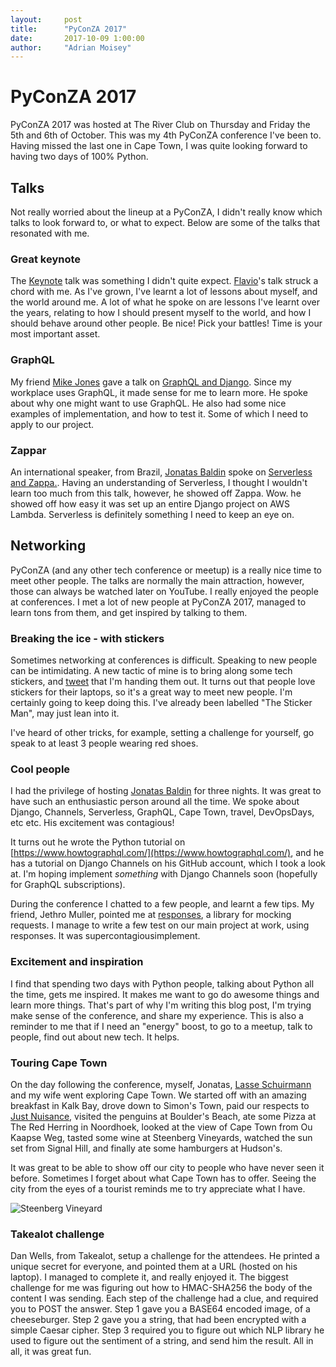 ```yaml
---
layout:     post
title:      "PyConZA 2017"
date:       2017-10-09 1:00:00
author:     "Adrian Moisey"
---
```


# PyConZA 2017

PyConZA 2017 was hosted at The River Club on Thursday and Friday the 5th and 6th of October. This was my 4th PyConZA conference I've been to. Having missed the last one in Cape Town, I was quite looking forward to having two days of 100% Python.

## Talks

Not really worried about the lineup at a PyConZA, I didn't really know which talks to look forward to, or what to expect. Below are some of the talks that resonated with me.

### Great keynote

The [Keynote](https://za.pycon.org/talks/1/) talk was something I didn't quite expect. [Flavio](http://flaper87.com/)'s talk struck a chord with me. As I've grown, I've learnt a lot of lessons about myself, and the world around me. A lot of what he spoke on are lessons I've learnt over the years, relating to how I should present myself to the world, and how I should behave around other people. Be nice! Pick your battles! Time is your most important asset.

### GraphQL

My friend [Mike Jones](https://twitter.com/imsickofmaps) gave a talk on [GraphQL and Django](https://za.pycon.org/talks/34/). Since my workplace uses GraphQL, it made sense for me to learn more. He spoke about why one might want to use GraphQL. He also had some nice examples of implementation, and how to test it. Some of which I need to apply to our project.

### Zappar

An international speaker, from Brazil, [Jonatas Baldin](https://twitter.com/jonatasbaldin) spoke on [Serverless and Zappa.](https://za.pycon.org/talks/47/). Having an understanding of Serverless, I thought I wouldn't learn too much from this talk, however, he showed off Zappa. Wow. he showed off how easy it was set up an entire Django project on AWS Lambda. Serverless is definitely something I need to keep an eye on.

## Networking

PyConZA (and any other tech conference or meetup) is a really nice time to meet other people. The talks are normally the main attraction, however, those can always be watched later on YouTube. I really enjoyed the people at conferences. I met a lot of new people at PyConZA 2017, managed to learn tons from them, and get inspired by talking to them.

### Breaking the ice - with stickers

Sometimes networking at conferences is difficult. Speaking to new people can be intimidating. A new tactic of mine is to bring along some tech stickers, and [tweet](https://twitter.com/adrianmoisey/status/916208170527227905) that I'm handing them out. It turns out that people love stickers for their laptops, so it's a great way to meet new people. I'm certainly going to keep doing this. I've already been labelled "The Sticker Man", may just lean into it.

I've heard of other tricks, for example, setting a challenge for yourself, go speak to at least 3 people wearing red shoes.

### Cool people

I had the privilege of hosting [Jonatas Baldin](https://twitter.com/jonatasbaldin) for three nights. It was great to have such an enthusiastic person around all the time. We spoke about Django, Channels, Serverless, GraphQL, Cape Town, travel, DevOpsDays, etc etc. His excitement was contagious!

It turns out he wrote the Python tutorial on [https://www.howtographql.com/](https://www.howtographql.com/), and he has a tutorial on Django Channels on his GitHub account, which I took a look at. I'm hoping implement *something* with Django Channels soon (hopefully for GraphQL subscriptions).

During the conference I chatted to a few people, and learnt a few tips. My friend, Jethro Muller, pointed me at [responses](https://pypi.python.org/pypi/responses), a library for mocking requests. I manage to write a few test on our main project at work, using responses. It was supercontagiousimplement.

### Excitement and inspiration

I find that spending two days with Python people, talking about Python all the time, gets me inspired. It makes me want to go do awesome things and learn more things. That's part of why I'm writing this blog post, I'm trying make sense of the conference, and share my experience. This is also a reminder to me that if I need an "energy" boost, to go to a meetup, talk to people, find out about new tech. It helps.

### Touring Cape Town

On the day following the conference, myself, Jonatas, [Lasse Schuirmann](https://twitter.com/lschuirmann) and my wife went exploring Cape Town. We started off with an amazing breakfast in Kalk Bay, drove down to Simon's Town, paid our respects to [Just Nuisance](https://en.wikipedia.org/wiki/Just_Nuisance), visited the penguins at Boulder's Beach, ate some Pizza at The Red Herring in Noordhoek, looked at the view of Cape Town from Ou Kaapse Weg, tasted some wine at Steenberg Vineyards, watched the sun set from Signal Hill, and finally ate some hamburgers at Hudson's.

It was great to be able to show off our city to people who have never seen it before. Sometimes I forget about what Cape Town has to offer. Seeing the city from the eyes of a tourist reminds me to try appreciate what I have.

<img src="{{ site.baseurl }}/img/pycon-2017.jpg" alt="Steenberg Vineyard">

### Takealot challenge

Dan Wells, from Takealot, setup a challenge for the attendees. He printed a unique secret for everyone, and pointed them at a URL (hosted on his laptop). I managed to complete it, and really enjoyed it. The biggest challenge for me was figuring out how to HMAC-SHA256 the body of the content I was sending.
Each step of the challenge had a clue, and required you to POST the answer. Step 1 gave you a BASE64 encoded image, of a cheeseburger. Step 2 gave you a string, that had been encrypted with a simple Caesar cipher. Step 3 required you to figure out which NLP library he used to figure out the sentiment of a string, and send him the result. All in all, it was great fun.

